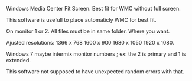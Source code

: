 Windows Media Center Fit Screen. Best fit for WMC without full screen.

This software is usefull to place automaticly WMC for best fit.

On monitor 1 or 2. All files must be in same folder. Where you want.

Ajusted resolutions: 1366 x 768 1600 x 900  1680 x 1050  1920 x 1080.

Windows 7 maybe intermix monitor numbers ; ex: the 2 is primary and 1 is extended.

This software not supposed to have unexpected random errors with that.
